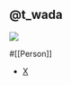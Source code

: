 ## @t_wada

![](https://pbs.twimg.com/profile_images/421959794/TQ_LOGO_400x400.png)

#[[Person]]

- [X](https://twitter.com/t_wada)